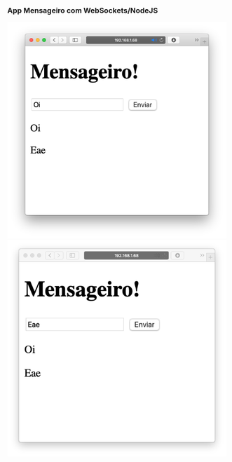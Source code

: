 ### App Mensageiro com WebSockets/NodeJS

<div>
  <img src="ex1.png" width="500" />
  <img src="ex2.png" width="500" />
</div>
